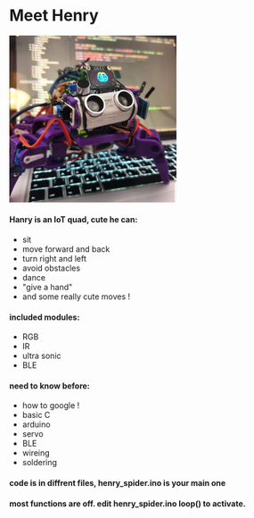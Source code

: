 # Meet Henry
<img src="https://github.com/SkyWallkeRed/Henry_IoT_Spider_Quad/blob/master/Screen%20Shot%202020-08-24%20at%2011.15.32.png" width="300">

#### Hanry is an IoT quad, cute he can:
* sit 
* move forward and back
* turn right and left
* avoid obstacles
* dance
* "give a hand"
* and some really cute moves ! 

#### included modules:
* RGB
* IR
* ultra sonic
* BLE

#### need to know before:
* how to google !
* basic C
* arduino 
* servo
* BLE
* wireing
* soldering


#### code is in diffrent files, henry_spider.ino is your main one

#### most functions are off. edit henry_spider.ino loop() to activate.
